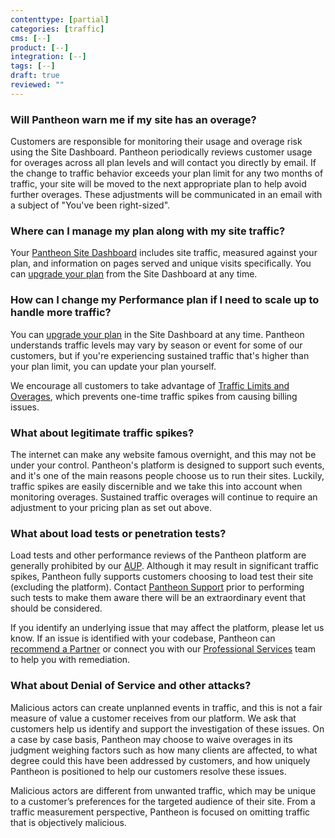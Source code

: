 ```yaml
---
contenttype: [partial]
categories: [traffic]
cms: [--]
product: [--]
integration: [--]
tags: [--]
draft: true
reviewed: ""
---
```


### Will Pantheon warn me if my site has an overage?

Customers are responsible for monitoring their usage and overage risk using the Site Dashboard. Pantheon periodically reviews customer usage for overages across all plan levels and will contact you directly by email. If the change to traffic behavior exceeds your plan limit for any two months of traffic, your site will be moved to the next appropriate plan to help avoid further overages. These adjustments will be communicated in an email with a subject of "You've been right-sized".

### Where can I manage my plan along with my site traffic?

Your [Pantheon Site Dashboard](/metrics) includes site traffic, measured against your plan, and information on pages served and unique visits specifically. You can [upgrade your plan](/guides/account-mgmt/plans) from the Site Dashboard at any time.

### How can I change my Performance plan if I need to scale up to handle more traffic?

You can [upgrade your plan](/guides/account-mgmt/plans) in the Site Dashboard at any time. Pantheon understands traffic levels may vary by season or event for some of our customers, but if you're experiencing sustained traffic that's higher than your plan limit, you can update your plan yourself.

We encourage all customers to take advantage of [Traffic Limits and Overages](/guides/account-mgmt/traffic), which prevents one-time traffic spikes from causing billing issues.

### What about legitimate traffic spikes?

The internet can make any website famous overnight, and this may not be under your control. Pantheon's platform is designed to support such events, and it's one of the main reasons people choose us to run their sites. Luckily, traffic spikes are easily discernible and we take this into account when monitoring overages. Sustained traffic overages will continue to require an adjustment to your pricing plan as set out above.

### What about load tests or penetration tests?

Load tests and other performance reviews of the Pantheon platform are generally prohibited by our [AUP](https://legal.pantheon.io). Although it may result in significant traffic spikes, Pantheon fully supports customers choosing to load test their site (excluding the platform). Contact [Pantheon Support](/guides/support/contact-support/) prior to performing such tests to make them aware there will be an extraordinary event that should be considered.

If you identify an underlying issue that may affect the platform, please let us know. If an issue is identified with your codebase, Pantheon can [recommend a Partner](https://directory.pantheon.io/agencies?docs) or connect you with our [Professional Services](/guides/professional-services) team to help you with remediation.

### What about Denial of Service and other attacks?

Malicious actors can create unplanned events in traffic, and this is not a fair measure of value a customer receives from our platform. We ask that customers help us identify and support the investigation of these issues. On a case by case basis, Pantheon may choose to waive overages in its judgment weighing factors such as how many clients are affected, to what degree could this have been addressed by customers, and how uniquely Pantheon is positioned to help our customers resolve these issues.

Malicious actors are different from unwanted traffic, which may be unique to a customer’s preferences for the targeted audience of their site. From a traffic measurement perspective, Pantheon is focused on omitting traffic that is objectively malicious.
